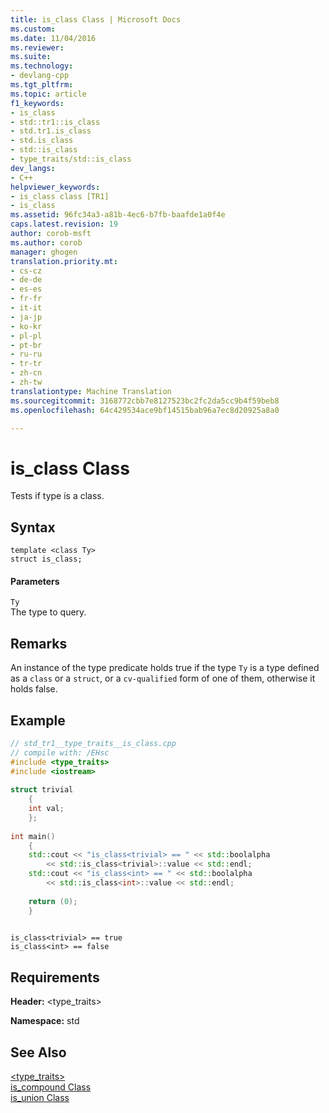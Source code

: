 ```yaml
---
title: is_class Class | Microsoft Docs
ms.custom: 
ms.date: 11/04/2016
ms.reviewer: 
ms.suite: 
ms.technology:
- devlang-cpp
ms.tgt_pltfrm: 
ms.topic: article
f1_keywords:
- is_class
- std::tr1::is_class
- std.tr1.is_class
- std.is_class
- std::is_class
- type_traits/std::is_class
dev_langs:
- C++
helpviewer_keywords:
- is_class class [TR1]
- is_class
ms.assetid: 96fc34a3-a81b-4ec6-b7fb-baafde1a0f4e
caps.latest.revision: 19
author: corob-msft
ms.author: corob
manager: ghogen
translation.priority.mt:
- cs-cz
- de-de
- es-es
- fr-fr
- it-it
- ja-jp
- ko-kr
- pl-pl
- pt-br
- ru-ru
- tr-tr
- zh-cn
- zh-tw
translationtype: Machine Translation
ms.sourcegitcommit: 3168772cbb7e8127523bc2fc2da5cc9b4f59beb8
ms.openlocfilehash: 64c429534ace9bf14515bab96a7ec8d20925a8a0

---
```

# is_class Class
Tests if type is a class.  
  
## Syntax  
  
```  
template <class Ty>  
struct is_class;  
```  
  
#### Parameters  
 `Ty`  
 The type to query.  
  
## Remarks  
 An instance of the type predicate holds true if the type `Ty` is a type defined as a `class` or a `struct`, or a `cv-qualified` form of one of them, otherwise it holds false.  
  
## Example  
  
```cpp  
// std_tr1__type_traits__is_class.cpp   
// compile with: /EHsc   
#include <type_traits>   
#include <iostream>   
  
struct trivial   
    {   
    int val;   
    };   
  
int main()   
    {   
    std::cout << "is_class<trivial> == " << std::boolalpha   
        << std::is_class<trivial>::value << std::endl;   
    std::cout << "is_class<int> == " << std::boolalpha   
        << std::is_class<int>::value << std::endl;   
  
    return (0);   
    }  
  
```  
  
```Output  
is_class<trivial> == true  
is_class<int> == false  
```  
  
## Requirements  
 **Header:** <type_traits>  
  
 **Namespace:** std  
  
## See Also  
 [<type_traits>](../standard-library/type-traits.md)   
 [is_compound Class](../standard-library/is-compound-class.md)   
 [is_union Class](../standard-library/is-union-class.md)



<!--HONumber=Jan17_HO2-->


